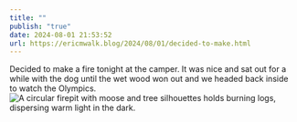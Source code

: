 ```yaml
---
title: ""
publish: "true"
date: 2024-08-01 21:53:52
url: https://ericmwalk.blog/2024/08/01/decided-to-make.html
---
```


Decided to make a fire tonight at the camper. It was nice and sat out for a while with the dog until the wet wood won out and we headed back inside to watch the Olympics.
![A circular firepit with moose and tree silhouettes holds burning logs, dispersing warm light in the dark.](https://ericmwalk.blog/uploads/2024/img-1171.jpeg)